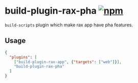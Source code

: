 # build-plugin-rax-pha [![npm](https://img.shields.io/npm/v/build-plugin-rax-pha.svg)](https://www.npmjs.com/package/build-plugin-rax-pha)


`build-scripts` plugin which make rax app have pha features.

## Usage

```json
{
  "plugins": [
    ["build-plugin-rax-app", {"targets": ["web"]}],
    "build-plugin-rax-pha"
  ]
}
```
